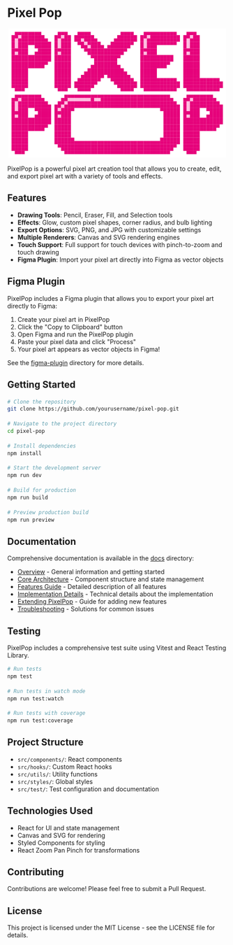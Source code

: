 # Pixel Pop

<p align="center">
  <img src="./src/assets/PixelPop_logo.svg" alt="Pixel Pop" width="500" />
</p>

PixelPop is a powerful pixel art creation tool that allows you to create, edit, and export pixel art with a variety of tools and effects.

## Features

- **Drawing Tools**: Pencil, Eraser, Fill, and Selection tools
- **Effects**: Glow, custom pixel shapes, corner radius, and bulb lighting
- **Export Options**: SVG, PNG, and JPG with customizable settings
- **Multiple Renderers**: Canvas and SVG rendering engines
- **Touch Support**: Full support for touch devices with pinch-to-zoom and touch drawing
- **Figma Plugin**: Import your pixel art directly into Figma as vector objects

## Figma Plugin

PixelPop includes a Figma plugin that allows you to export your pixel art directly to Figma:

1. Create your pixel art in PixelPop
2. Click the "Copy to Clipboard" button
3. Open Figma and run the PixelPop plugin
4. Paste your pixel data and click "Process"
5. Your pixel art appears as vector objects in Figma!

See the [figma-plugin](./figma-plugin) directory for more details.

## Getting Started

```bash
# Clone the repository
git clone https://github.com/yourusername/pixel-pop.git

# Navigate to the project directory
cd pixel-pop

# Install dependencies
npm install

# Start the development server
npm run dev

# Build for production
npm run build

# Preview production build
npm run preview
```

## Documentation

Comprehensive documentation is available in the [docs](./docs) directory:

- [Overview](./docs/README.md) - General information and getting started
- [Core Architecture](./docs/architecture.md) - Component structure and state management
- [Features Guide](./docs/features.md) - Detailed description of all features
- [Implementation Details](./docs/implementation.md) - Technical details about the implementation
- [Extending PixelPop](./docs/extending.md) - Guide for adding new features
- [Troubleshooting](./docs/troubleshooting.md) - Solutions for common issues

## Testing

PixelPop includes a comprehensive test suite using Vitest and React Testing Library.

```bash
# Run tests
npm test

# Run tests in watch mode
npm run test:watch

# Run tests with coverage
npm run test:coverage
```

## Project Structure

- `src/components/`: React components
- `src/hooks/`: Custom React hooks
- `src/utils/`: Utility functions
- `src/styles/`: Global styles
- `src/test/`: Test configuration and documentation

## Technologies Used

- React for UI and state management
- Canvas and SVG for rendering
- Styled Components for styling
- React Zoom Pan Pinch for transformations

## Contributing

Contributions are welcome! Please feel free to submit a Pull Request.

## License

This project is licensed under the MIT License - see the LICENSE file for details.
